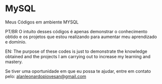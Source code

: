 # MySQL
Meus Códigos em ambiente MYSQL

PT/BR
O intuito desses códigos é apenas demonstrar o conhecimento obtido e os projetos que estou realizando para aumentar meu aprendizado e domínio.

EN:
The purpose of these codes is just to demonstrate the knowledge obtained and the projects I am carrying out to increase my learning and mastery.

Se tiver uma oportunidade em que eu possa te ajudar, entre em contato pelo: alanleonardopiovesan@gmail.com
